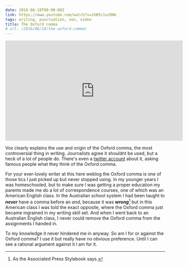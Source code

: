 ```yaml
---
date: 2016-06-18T00:00:00Z
link: https://www.youtube.com/watch?v=zhN5c1ucRNk
tags: writing, punctuation, vox, video
title: The Oxford comma
# url: /2016/06/18/the-oxford-comma/
---
```


<div class="video">

<iframe width="560" height="315" src="https://www.youtube.com/embed/zhN5c1ucRNk" frameborder="0" allowfullscreen></iframe>

</div>

Vox clearly explains the use and origin of the Oxford comma, the most controversial thing in writing. Journalists agree it shouldnt be used, but a heck of a lot of people do. There's even a [twitter account](https://twitter.com/celebrityoxford) about it, asking famous people what they think of the Oxford comma.

For your ever-lovely writer at this here weblog the Oxford comma is one of those tics I just picked up but never stopped using. In my younger years I was homeschooled, but to make sure I was getting a proper education my parents made me do a lot of correspondence courses, one of which was an American English class. In the Australian school system I had been taught to ***never*** have a comma before an *and*, because it was ***wrong***[^1] but in this American class I was told the exact opposite, where the Oxford comma just became ingrained in my writing skill set. And when I went back to an Australian English class, I never could remove the Oxford comma from the assignments I handed in. 

To my knowledge it never hindered me in anyway. So am I for or against the Oxford comma? I use it but really have no obvious preference. Until I can see a rational argument against it I am for it.



[^1]: As the Associated Press Stylebook says.